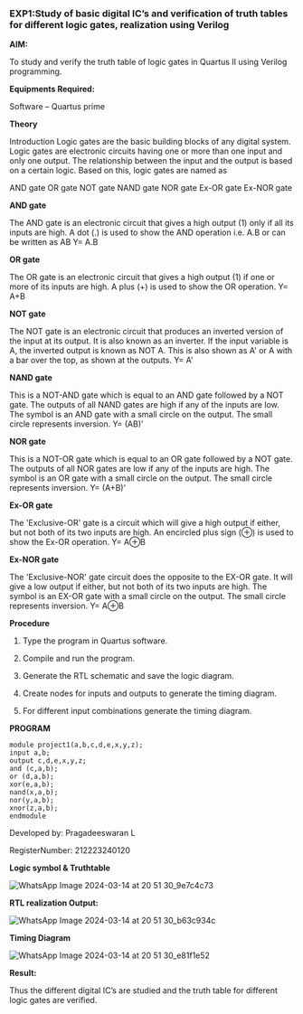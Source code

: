 ### EXP1:Study of basic digital IC’s and verification of truth tables for different logic gates, realization using Verilog

**AIM:** 

To study and verify the truth table of logic gates in Quartus II using Verilog programming.

**Equipments Required:**

Software – Quartus prime 

**Theory**

Introduction Logic gates are the basic building blocks of any digital system. Logic gates are electronic circuits having one or more than one input and only one output. The relationship between the input and the output is based on a certain logic. Based on this, logic gates are named as

AND gate OR gate NOT gate NAND gate NOR gate Ex-OR gate Ex-NOR gate

**AND gate**

The AND gate is an electronic circuit that gives a high output (1) only if all its inputs are high. A dot (.) is used to show the AND operation i.e. A.B or can be written as AB
Y= A.B

**OR gate** 

The OR gate is an electronic circuit that gives a high output (1) if one or more of its inputs are high. A plus (+) is used to show the OR operation.
Y= A+B

**NOT gate**

The NOT gate is an electronic circuit that produces an inverted version of the input at its output. It is also known as an inverter. If the input variable is A, the inverted output is known as NOT A. This is also shown as A' or A with a bar over the top, as shown at the outputs.
Y= A'

**NAND gate**

This is a NOT-AND gate which is equal to an AND gate followed by a NOT gate. The outputs of all NAND gates are high if any of the inputs are low. The symbol is an AND gate with a small circle on the output. The small circle represents inversion.
Y= (AB)’

**NOR gate**

This is a NOT-OR gate which is equal to an OR gate followed by a NOT gate. The outputs of all NOR gates are low if any of the inputs are high. The symbol is an OR gate with a small circle on the output. The small circle represents inversion.
Y= (A+B)’

**Ex-OR gate**

The 'Exclusive-OR' gate is a circuit which will give a high output if either, but not both of its two inputs are high. An encircled plus sign (⊕) is used to show the Ex-OR operation.
Y= A⊕B

**Ex-NOR gate**

The 'Exclusive-NOR' gate circuit does the opposite to the EX-OR gate. It will give a low output if either, but not both of its two inputs are high. The symbol is an EX-OR gate with a small circle on the output. The small circle represents inversion.
Y= A⊕B

**Procedure** 

1.	Type the program in Quartus software.

2.	Compile and run the program.

3.	Generate the RTL schematic and save the logic diagram.

4.	Create nodes for inputs and outputs to generate the timing diagram.

5.	For different input combinations generate the timing diagram.


**PROGRAM**
~~~
module project1(a,b,c,d,e,x,y,z);
input a,b;
output c,d,e,x,y,z;
and (c,a,b);
or (d,a,b);
xor(e,a,b);
nand(x,a,b);
nor(y,a,b);
xnor(z,a,b);
endmodule
~~~
 Developed by: Pragadeeswaran L

 RegisterNumber: 212223240120
 
**Logic symbol & Truthtable**

![WhatsApp Image 2024-03-14 at 20 51 30_9e7c4c73](https://github.com/Pragadeeswaran-bit/study-of-basic-gates/assets/147473828/0c497858-76c7-431b-ae54-c9984472191c)



**RTL realization Output:** 

![WhatsApp Image 2024-03-14 at 20 51 30_b63c934c](https://github.com/Pragadeeswaran-bit/study-of-basic-gates/assets/147473828/bc761ad2-1287-495c-8aa4-879d5aa53fb3)

**Timing Diagram**

![WhatsApp Image 2024-03-14 at 20 51 30_e81f1e52](https://github.com/Pragadeeswaran-bit/study-of-basic-gates/assets/147473828/b385895a-a27d-485f-a967-d8a5c2aa1951)

**Result:**

Thus the different digital IC’s are studied and the truth table for different logic gates are verified.


